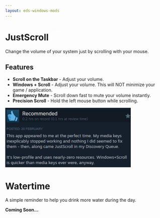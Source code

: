 ```yaml
---
layout: eds-windows-mods
---
```


# JustScroll [![Steam](/assets/img/logo-steam-smallest.png)](https://store.steampowered.com/app/2675800/JustScroll/)
   <!---[![Microsoft Store](/assets/img/logo-winstore-smallest.png)](https://store.steampowered.com/app/2675800/JustScroll/)-->

Change the volume of your system just by scrolling with your mouse.

## Features
- **Scroll on the Taskbar** - Adjust your volume.
- **Windows + Scroll** - Adjust your volume. This will NOT minimize your game / application.
- **Emergency Mute** - Scroll down fast to mute your volume instantly.
- **Precision Scroll** - Hold the left mouse button while scrolling.

[![Review](/assets/img/justscroll_review.png)](https://store.steampowered.com/app/2675800/JustScroll/)

# Watertime

A simple reminder to help you drink more water during the day.

**Coming Soon...**
